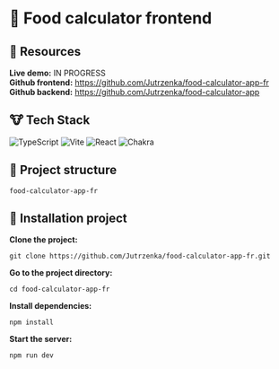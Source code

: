 # :construction_worker: Food calculator frontend

## :bear: Resources
**Live demo:** IN PROGRESS \
**Github frontend:** https://github.com/Jutrzenka/food-calculator-app-fr \
**Github backend:** https://github.com/Jutrzenka/food-calculator-app
## :cow: Tech Stack
![TypeScript](https://img.shields.io/badge/typescript-%23007ACC.svg?style=for-the-badge&logo=typescript&logoColor=white)
![Vite](https://img.shields.io/badge/vite-%23646CFF.svg?style=for-the-badge&logo=vite&logoColor=white)
![React](https://img.shields.io/badge/react-%2320232a.svg?style=for-the-badge&logo=react&logoColor=%2361DAFB)
![Chakra](https://img.shields.io/badge/chakra-%234ED1C5.svg?style=for-the-badge&logo=chakraui&logoColor=white)

## :camel: Project structure
```
food-calculator-app-fr
```
## :dragon_face: Installation project

**Clone the project:**
```
git clone https://github.com/Jutrzenka/food-calculator-app-fr.git
```
**Go to the project directory:**
```
cd food-calculator-app-fr
```
**Install dependencies:**
```
npm install
```
**Start the server:**
```
npm run dev
```

